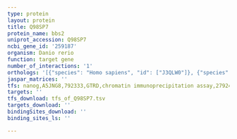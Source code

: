 ```yaml
---
type: protein
layout: protein
title: Q98SP7
protein_name: bbs2
uniprot_accession: Q98SP7
ncbi_gene_id: '259187'
organism: Danio rerio
function: target gene
number_of_interactions: '1'
orthologs: '[{"species": "Homo sapiens", "id": ["J3QLW0"]}, {"species": "Mus musculus", "id": ["<a href=\"/protein/q9cwf6\">Q9CWF6</a>"]}, {"species": "Rattus norvegicus", "id": ["<a href=\"/protein/q99mh9\">Q99MH9</a>"]}, {"species": "Caenorhabditis elegans", "id": ["<a href=\"/protein/q19640\">Q19640</a>"]}]'
jaspar_matrices: ''
tfs: nanog,A5JNG8,792333,GTRD,chromatin immunoprecipitation assay,27924024%5Buid%5D,No
targets: ''
tfs_download: tfs_of_Q98SP7.tsv
targets_download: ''
bindingSites_download: ''
binding_sites_ls: ''

---
```

